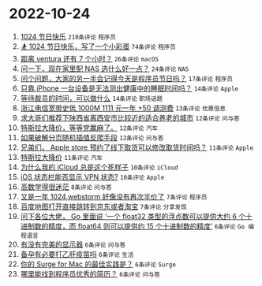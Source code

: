 # 2022-10-24

1. [1024 节日快乐](https://www.v2ex.com/t/889235) `210条评论` `程序员`
1. [🏂 1024 节日快乐，写了一个小彩蛋](https://www.v2ex.com/t/889241) `74条评论` `程序员`
1. [距离 ventura 还有 7 个小时？](https://www.v2ex.com/t/889234) `26条评论` `macOS`
1. [问一下，现在家里配 NAS 选什么好一点？](https://www.v2ex.com/t/889287) `24条评论` `NAS`
1. [问个问题，大家的另一半会记得今天是程序员节日吗？](https://www.v2ex.com/t/889249) `17条评论` `程序员`
1. [只靠 iPhone 一台设备是无法测出健康中的睡眠时间吗？](https://www.v2ex.com/t/889252) `14条评论` `Apple`
1. [等待裁员的时间，可以做什么](https://www.v2ex.com/t/889244) `14条评论` `职场话题`
1. [浙江电信宽带史低 1000M 1111 元一年 +50 调测费](https://www.v2ex.com/t/889314) `13条评论` `优惠信息`
1. [求大哥们推荐下陕西省离西安市比较近的适合养老的城市](https://www.v2ex.com/t/889299) `12条评论` `问与答`
1. [特斯拉大降价，等等党赢麻了。](https://www.v2ex.com/t/889257) `12条评论` `汽车`
1. [如果破解分页随机插值反爬手段](https://www.v2ex.com/t/889246) `12条评论` `问与答`
1. [兄弟们， Apple store 预约了线下取货可以修改取货时间吗？](https://www.v2ex.com/t/889309) `11条评论` `Apple`
1. [特斯拉大降价](https://www.v2ex.com/t/889251) `11条评论` `汽车`
1. [为什么我的 iCloud 总是这个死样子](https://www.v2ex.com/t/889328) `10条评论` `iCloud`
1. [iOS 状态栏能否显示 VPN 状态?](https://www.v2ex.com/t/889301) `10条评论` `Apple`
1. [高数学得很迷茫](https://www.v2ex.com/t/889304) `8条评论` `问与答`
1. [又是一年 1024,webstorm 好像没有再次半价了](https://www.v2ex.com/t/889262) `7条评论` `程序员`
1. [百度地图打开直接跳转到京东或者淘宝](https://www.v2ex.com/t/889243) `7条评论` `分享发现`
1. [问下各位大佬， Go 里面说 ‘一个 float32 类型的浮点数可以提供大约 6 个十进制数的精度，而 float64 则可以提供约 15 个十进制数的精度’](https://www.v2ex.com/t/889310) `6条评论` `Go 编程语言`
1. [有没有完美的显示器](https://www.v2ex.com/t/889261) `6条评论` `问与答`
1. [备孕有必要打乙肝疫苗吗](https://www.v2ex.com/t/889260) `6条评论` `生活`
1. [你的 Surge for Mac 的最佳实践是？](https://www.v2ex.com/t/889258) `6条评论` `Surge`
1. [哪里能找到程序员优秀的简历？](https://www.v2ex.com/t/889240) `6条评论` `问与答`
